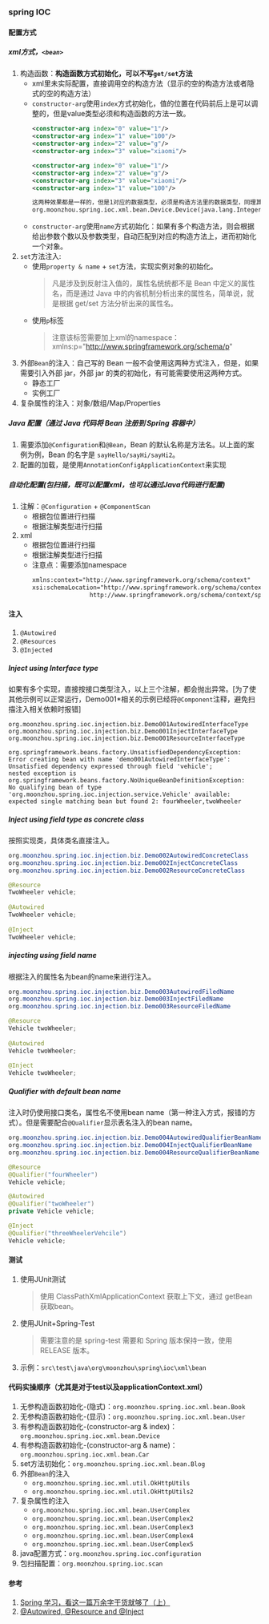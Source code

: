 ### spring IOC

#### 配置方式
##### xml方式，`<bean>`
1. 构造函数：**构造函数方式初始化，可以不写`get/set`方法**
    * xml里未实际配置，直接调用空的构造方法（显示的空的构造方法或者隐式的空的构造方法）
    * `constructor-arg`使用`index`方式初始化，值的位置在代码前后上是可以调整的，但是value类型必须和构造函数的方法一致。
        ```xml
        <constructor-arg index="0" value="1"/>
        <constructor-arg index="1" value="100"/>
        <constructor-arg index="2" value="g"/>
        <constructor-arg index="3" value="xiaomi"/>
      
        <constructor-arg index="0" value="1"/>
        <constructor-arg index="2" value="g"/>
        <constructor-arg index="3" value="xiaomi"/>
        <constructor-arg index="1" value="100"/>
        
        这两种效果都是一样的，但是1对应的数据类型，必须是构造方法里的数据类型，同理其他的也需要一致，否则bean会创建失败。
        org.moonzhou.spring.ioc.xml.bean.Device.Device(java.lang.Integer, java.math.BigDecimal, java.lang.String, java.lang.String)
        ```
    * `constructor-arg`使用`name`方式初始化：如果有多个构造方法，则会根据给出参数个数以及参数类型，自动匹配到对应的构造方法上，进而初始化一个对象。
1. `set`方法注入:
    * 使用`property & name` + `set`方法，实现实例对象的初始化。
        > 凡是涉及到反射注入值的，属性名统统都不是 Bean 中定义的属性名，而是通过 Java 中的内省机制分析出来的属性名，简单说，就是根据 get/set 方法分析出来的属性名。
    * 使用`p`标签
        > 注意该标签需要加上xml的namespace：xmlns:p="http://www.springframework.org/schema/p"
1. 外部`Bean`的注入：自己写的 Bean 一般不会使用这两种方式注入，但是，如果需要引入外部 jar，外部 jar 的类的初始化，有可能需要使用这两种方式。
    * 静态工厂
    * 实例工厂
1. 复杂属性的注入：对象/数组/Map/Properties

##### Java 配置（通过 Java 代码将 Bean 注册到 Spring 容器中）
1. 需要添加`@Configuration`和`@Bean`，Bean 的默认名称是方法名。以上面的案例为例，Bean 的名字是 `sayHello/sayHi/sayHi2`。
1. 配置的加载，是使用`AnnotationConfigApplicationContext`来实现

##### 自动化配置(包扫描，既可以配置xml，也可以通过Java代码进行配置)
1. 注解：`@Configuration` + `@ComponentScan`
    * 根据包位置进行扫描
    * 根据注解类型进行扫描
2. xml
    * 根据包位置进行扫描
    * 根据注解类型进行扫描
    * 注意点：需要添加namespace
        ```xml
        xmlns:context="http://www.springframework.org/schema/context"
        xsi:schemaLocation="http://www.springframework.org/schema/context
                        http://www.springframework.org/schema/context/spring-context.xsd"
        ```

#### 注入
1. `@Autowired`
1. `@Resources`
1. `@Injected`

##### Inject using Interface type
如果有多个实现，直接按接口类型注入，以上三个注解，都会抛出异常。\[为了使其他示例可以正常运行，Demo001*相关的示例已经将`@Component`注释，避免扫描注入相关依赖时报错\]
```
org.moonzhou.spring.ioc.injection.biz.Demo001AutowiredInterfaceType
org.moonzhou.spring.ioc.injection.biz.Demo001InjectInterfaceType
org.moonzhou.spring.ioc.injection.biz.Demo001ResourceInterfaceType

org.springframework.beans.factory.UnsatisfiedDependencyException: 
Error creating bean with name 'demo001AutowiredInterfaceType': 
Unsatisfied dependency expressed through field 'vehicle'; 
nested exception is org.springframework.beans.factory.NoUniqueBeanDefinitionException: 
No qualifying bean of type 'org.moonzhou.spring.ioc.injection.service.Vehicle' available: 
expected single matching bean but found 2: fourWheeler,twoWheeler
```

##### Inject using field type as concrete class
按照实现类，具体类名直接注入。
```java
org.moonzhou.spring.ioc.injection.biz.Demo002AutowiredConcreteClass
org.moonzhou.spring.ioc.injection.biz.Demo002InjectConcreteClass
org.moonzhou.spring.ioc.injection.biz.Demo002ResourceConcreteClass

@Resource
TwoWheeler vehicle;
 
@Autowired
TwoWheeler vehicle;
 
@Inject
TwoWheeler vehicle;
```

##### injecting using field name
根据注入的属性名为bean的name来进行注入。
```java
org.moonzhou.spring.ioc.injection.biz.Demo003AutowiredFiledName
org.moonzhou.spring.ioc.injection.biz.Demo003InjectFiledName
org.moonzhou.spring.ioc.injection.biz.Demo003ResourceFiledName

@Resource
Vehicle twoWheeler;
 
@Autowired
Vehicle twoWheeler;
 
@Inject
Vehicle twoWheeler;
```

##### Qualifier with default bean name
注入时仍使用接口类名，属性名不使用bean name（第一种注入方式，报错的方式）。但是需要配合`@Qualifier`显示表名注入的bean name。
```java
org.moonzhou.spring.ioc.injection.biz.Demo004AutowiredQualifierBeanName
org.moonzhou.spring.ioc.injection.biz.Demo004InjectQualifierBeanName
org.moonzhou.spring.ioc.injection.biz.Demo004ResourceQualifierBeanName

@Resource
@Qualifier("fourWheeler")
Vehicle vehicle;

@Autowired
@Qualifier("twoWheeler")
private Vehicle vehicle;

@Inject
@Qualifier("threeWheelerVehcile")
Vehicle vehicle;
```

#### 测试
1. 使用JUnit测试
    > 使用 ClassPathXmlApplicationContext 获取上下文，通过 getBean 获取bean。
1. 使用JUnit+Spring-Test
    > 需要注意的是 spring-test 需要和 Spring 版本保持一致，使用 RELEASE 版本。
1. 示例：`src\test\java\org\moonzhou\spring\ioc\xml\bean`

#### 代码实操顺序（尤其是对于test以及applicationContext.xml）
1. 无参构造函数初始化-(隐式)：`org.moonzhou.spring.ioc.xml.bean.Book`
1. 无参构造函数初始化-(显示)：`org.moonzhou.spring.ioc.xml.bean.User`
1. 有参构造函数初始化-(constructor-arg & index)：`org.moonzhou.spring.ioc.xml.bean.Device`
1. 有参构造函数初始化-(constructor-arg & name)：`org.moonzhou.spring.ioc.xml.bean.Car`
1. set方法初始化：`org.moonzhou.spring.ioc.xml.bean.Blog`
1. 外部`Bean`的注入
    * `org.moonzhou.spring.ioc.xml.util.OkHttpUtils`
    * `org.moonzhou.spring.ioc.xml.util.OkHttpUtils2`
1. 复杂属性的注入
    * `org.moonzhou.spring.ioc.xml.bean.UserComplex`
    * `org.moonzhou.spring.ioc.xml.bean.UserComplex2`
    * `org.moonzhou.spring.ioc.xml.bean.UserComplex3`
    * `org.moonzhou.spring.ioc.xml.bean.UserComplex4`
    * `org.moonzhou.spring.ioc.xml.bean.UserComplex5`
1. java配置方式：`org.moonzhou.spring.ioc.configuration`
1. 包扫描配置：`org.moonzhou.spring.ioc.scan`

#### 参考
1. [Spring 学习，看这一篇万余字干货就够了（上）](https://zhuanlan.zhihu.com/p/99183015)
1. [@Autowired, @Resource and @Inject](http://javainsimpleway.com/autowired-resource-and-inject-2/)